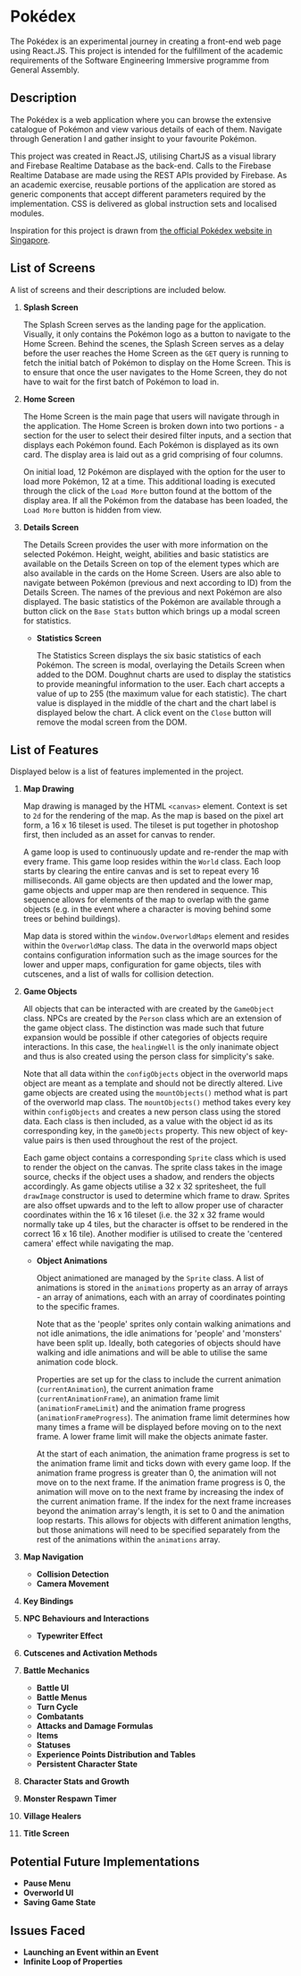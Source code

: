 # Pokédex

The Pokédex is an experimental journey in creating a front-end web page using React.JS. This project is intended for the fulfillment of the academic requirements of the Software Engineering Immersive programme from General Assembly.

## Description

The Pokédex is a web application where you can browse the extensive catalogue of Pokémon and view various details of each of them. Navigate through Generation I and gather insight to your favourite Pokémon.

This project was created in React.JS, utilising ChartJS as a visual library and Firebase Realtime Database as the back-end. Calls to the Firebase Realtime Database are made using the REST APIs provided by Firebase. As an academic exercise, reusable portions of the application are stored as generic components that accept different parameters required by the implementation. CSS is delivered as global instruction sets and localised modules.

Inspiration for this project is drawn from [the official Pokédex website in Singapore](https://sg.portal-pokemon.com/play/pokedex).

## List of Screens

A list of screens and their descriptions are included below.

1. **Splash Screen**

   The Splash Screen serves as the landing page for the application. Visually, it only contains the Pokémon logo as a button to navigate to the Home Screen. Behind the scenes, the Splash Screen serves as a delay before the user reaches the Home Screen as the `GET` query is running to fetch the initial batch of Pokémon to display on the Home Screen. This is to ensure that once the user navigates to the Home Screen, they do not have to wait for the first batch of Pokémon to load in.

2. **Home Screen**

   The Home Screen is the main page that users will navigate through in the application. The Home Screen is broken down into two portions - a section for the user to select their desired filter inputs, and a section that displays each Pokémon found. Each Pokémon is displayed as its own card. The display area is laid out as a grid comprising of four columns.

   On initial load, 12 Pokémon are displayed with the option for the user to load more Pokémon, 12 at a time. This additional loading is executed through the click of the `Load More` button found at the bottom of the display area. If all the Pokémon from the database has been loaded, the `Load More` button is hidden from view.

3. **Details Screen**

   The Details Screen provides the user with more information on the selected Pokémon. Height, weight, abilities and basic statistics are available on the Details Screen on top of the element types which are also available in the cards on the Home Screen. Users are also able to navigate between Pokémon (previous and next according to ID) from the Details Screen. The names of the previous and next Pokémon are also displayed. The basic statistics of the Pokémon are available through a button click on the `Base Stats` button which brings up a modal screen for statistics.

   - **Statistics Screen**

     The Statistics Screen displays the six basic statistics of each Pokémon. The screen is modal, overlaying the Details Screen when added to the DOM. Doughnut charts are used to display the statistics to provide meaningful information to the user. Each chart accepts a value of up to 255 (the maximum value for each statistic). The chart value is displayed in the middle of the chart and the chart label is displayed below the chart. A click event on the `Close` button will remove the modal screen from the DOM.

## List of Features

Displayed below is a list of features implemented in the project.

1. **Map Drawing**

   Map drawing is managed by the HTML `<canvas>` element. Context is set to `2d` for the rendering of the map. As the map is based on the pixel art form, a 16 x 16 tileset is used. The tileset is put together in photoshop first, then included as an asset for canvas to render.

   A game loop is used to continuously update and re-render the map with every frame. This game loop resides within the `World` class. Each loop starts by clearing the entire canvas and is set to repeat every 16 milliseconds. All game objects are then updated and the lower map, game objects and upper map are then rendered in sequence. This sequence allows for elements of the map to overlap with the game objects (e.g. in the event where a character is moving behind some trees or behind buildings).

   Map data is stored within the `window.OverworldMaps` element and resides within the `OverworldMap` class. The data in the overworld maps object contains configuration information such as the image sources for the lower and upper maps, configuration for game objects, tiles with cutscenes, and a list of walls for collision detection.

2. **Game Objects**

   All objects that can be interacted with are created by the `GameObject` class. NPCs are created by the `Person` class which are an extension of the game object class. The distinction was made such that future expansion would be possible if other categories of objects require interactions. In this case, the `healingWell` is the only inanimate object and thus is also created using the person class for simplicity's sake.

   Note that all data within the `configObjects` object in the overworld maps object are meant as a template and should not be directly altered. Live game objects are created using the `mountObjects()` method what is part of the overworld map class. The `mountObjects()` method takes every key within `configObjects` and creates a new person class using the stored data. Each class is then included, as a value with the object id as its corresponding key, in the `gameObjects` property. This new object of key-value pairs is then used throughout the rest of the project.

   Each game object contains a corresponding `Sprite` class which is used to render the object on the canvas. The sprite class takes in the image source, checks if the object uses a shadow, and renders the objects accordingly. As game objects utilise a 32 x 32 spritesheet, the full `drawImage` constructor is used to determine which frame to draw. Sprites are also offset upwards and to the left to allow proper use of character coordinates within the 16 x 16 tileset (i.e. the 32 x 32 frame would normally take up 4 tiles, but the character is offset to be rendered in the correct 16 x 16 tile). Another modifier is utilised to create the 'centered camera' effect while navigating the map.

   - **Object Animations**

     Object animationed are managed by the `Sprite` class. A list of animations is stored in the `animations` property as an array of arrays - an array of animations, each with an array of coordinates pointing to the specific frames.

     Note that as the 'people' sprites only contain walking animations and not idle animations, the idle animations for 'people' and 'monsters' have been split up. Ideally, both categories of objects should have walking and idle animations and will be able to utilise the same animation code block.

     Properties are set up for the class to include the current animation (`currentAnimation`), the current animation frame (`currentAnimationFrame`), an animation frame limit (`animationFrameLimit`) and the animation frame progress (`animationFrameProgress`). The animation frame limit determines how many times a frame will be displayed before moving on to the next frame. A lower frame limit will make the objects animate faster.

     At the start of each animation, the animation frame progress is set to the animation frame limit and ticks down with every game loop. If the animation frame progress is greater than 0, the animation will not move on to the next frame. If the animation frame progress is 0, the animation will move on to the next frame by increasing the index of the current animation frame. If the index for the next frame increases beyond the animation array's length, it is set to 0 and the animation loop restarts. This allows for objects with different animation lengths, but those animations will need to be specified separately from the rest of the animations within the `animations` array.

3. **Map Navigation**
   - **Collision Detection**
   - **Camera Movement**
4. **Key Bindings**
5. **NPC Behaviours and Interactions**
   - **Typewriter Effect**
6. **Cutscenes and Activation Methods**
7. **Battle Mechanics**
   - **Battle UI**
   - **Battle Menus**
   - **Turn Cycle**
   - **Combatants**
   - **Attacks and Damage Formulas**
   - **Items**
   - **Statuses**
   - **Experience Points Distribution and Tables**
   - **Persistent Character State**
8. **Character Stats and Growth**
9. **Monster Respawn Timer**
10. **Village Healers**
11. **Title Screen**

## Potential Future Implementations

- **Pause Menu**
- **Overworld UI**
- **Saving Game State**

## Issues Faced

- **Launching an Event within an Event**
- **Infinite Loop of Properties**
